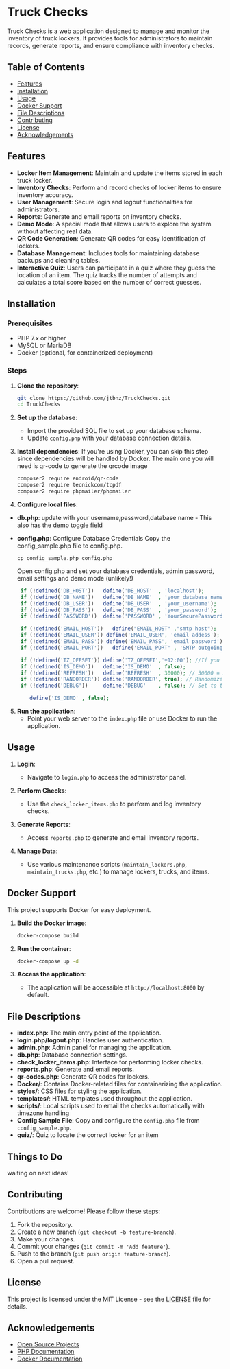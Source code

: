 # Truck Checks

Truck Checks is a web application designed to manage and monitor the inventory of truck lockers. It provides tools for administrators to maintain records, generate reports, and ensure compliance with inventory checks.

## Table of Contents
- [Features](#features)
- [Installation](#installation)
- [Usage](#usage)
- [Docker Support](#docker-support)
- [File Descriptions](#file-descriptions)
- [Contributing](#contributing)
- [License](#license)
- [Acknowledgements](#acknowledgements)

## Features

- **Locker Item Management**: Maintain and update the items stored in each truck locker.
- **Inventory Checks**: Perform and record checks of locker items to ensure inventory accuracy.
- **User Management**: Secure login and logout functionalities for administrators.
- **Reports**: Generate and email reports on inventory checks.
- **Demo Mode**: A special mode that allows users to explore the system without affecting real data.
- **QR Code Generation**: Generate QR codes for easy identification of lockers.
- **Database Management**: Includes tools for maintaining database backups and cleaning tables.
- **Interactive Quiz**: Users can participate in a quiz where they guess the location of an item. The quiz tracks the number of attempts and calculates a total score based on the number of correct guesses.


## Installation

### Prerequisites

- PHP 7.x or higher
- MySQL or MariaDB
- Docker (optional, for containerized deployment)

### Steps

1. **Clone the repository**:
    ```bash
    git clone https://github.com/jtbnz/TruckChecks.git
    cd TruckChecks
    ```

2. **Set up the database**:
    - Import the provided SQL file  to set up your database schema.
    - Update `config.php` with your database connection details.

3. **Install dependencies**:
    If you're using Docker, you can skip this step since dependencies will be handled by Docker.
    The main one you will need is qr-code to generate the qrcode image

    ```bash
    composer2 require endroid/qr-code
    composer2 require tecnickcom/tcpdf
    composer2 require phpmailer/phpmailer
    ```
        
4. **Configure local files**:
- **db.php**: update with your username,password,database name - This also has the demo toggle field
- **config.php**: Configure Database Credentials
	Copy the config_sample.php file to config.php.

    ```
    cp config_sample.php config.php
    ```
    Open config.php and set your database credentials, admin password, email settings and demo mode (unlikely!)

    ```php
	 if (!defined('DB_HOST'))   define('DB_HOST'  , 'localhost');
	 if (!defined('DB_NAME'))   define('DB_NAME'  , 'your_database_name');
	 if (!defined('DB_USER'))   define('DB_USER'  , 'your_username');
	 if (!defined('DB_PASS'))   define('DB_PASS'  , 'your_password');
	 if (!defined('PASSWORD'))  define('PASSWORD' , 'YourSecurePassword'); //Used for access to the Admin pages

     if (!defined('EMAIL_HOST'))   define("EMAIL_HOST" ,"smtp host");
     if (!defined('EMAIL_USER')) define('EMAIL_USER', 'email addess');
     if (!defined('EMAIL_PASS')) define('EMAIL_PASS', 'email password');
     if (!defined('EMAIL_PORT'))   define('EMAIL_PORT' , 'SMTP outgoing port');

	 if (!defined('TZ_OFFSET')) define('TZ_OFFSET','+12:00'); //If you need to change timezones
	 if (!defined('IS_DEMO'))   define('IS_DEMO'  , false);
	 if (!defined('REFRESH'))   define('REFRESH'  , 30000); // 30000 = 30 seconds this is how often the main page will auto refresh
	 if (!defined('RANDORDER')) define('RANDORDER', true); // Randomize the order of the locker items on the check page
	 if (!defined('DEBUG'))     define('DEBUG'    , false); // Set to true to enable debugging

        define('IS_DEMO' , false);    
    ```

5. **Run the application**:
    - Point your web server to the `index.php` file or use Docker to run the application.

## Usage

1. **Login**:
    - Navigate to `login.php` to access the administrator panel.

2. **Perform Checks**:
    - Use the `check_locker_items.php` to perform and log inventory checks.

3. **Generate Reports**:
    - Access `reports.php` to generate and email inventory reports.

4. **Manage Data**:
    - Use various maintenance scripts (`maintain_lockers.php`, `maintain_trucks.php`, etc.) to manage lockers, trucks, and items.

## Docker Support

This project supports Docker for easy deployment.

1. **Build the Docker image**:
    ```bash
    docker-compose build
    ```

2. **Run the container**:
    ```bash
    docker-compose up -d
    ```

3. **Access the application**:
    - The application will be accessible at `http://localhost:8000` by default.

## File Descriptions

- **index.php**: The main entry point of the application.
- **login.php/logout.php**: Handles user authentication.
- **admin.php**: Admin panel for managing the application.
- **db.php**: Database connection settings.
- **check_locker_items.php**: Interface for performing locker checks.
- **reports.php**: Generate and email reports.
- **qr-codes.php**: Generate QR codes for lockers.
- **Docker/**: Contains Docker-related files for containerizing the application.
- **styles/**: CSS files for styling the application.
- **templates/**: HTML templates used throughout the application.
- **scripts/**: Local scripts used to email the checks automatically with timezone handling
- **Config Sample File**: Copy and configure the `config.php` file from `config_sample.php`.
- **quiz/**: Quiz to locate the correct locker for an item

## Things to Do


waiting on next ideas!

    

## Contributing

Contributions are welcome! Please follow these steps:

1. Fork the repository.
2. Create a new branch (`git checkout -b feature-branch`).
3. Make your changes.
4. Commit your changes (`git commit -m 'Add feature'`).
5. Push to the branch (`git push origin feature-branch`).
6. Open a pull request.

## License

This project is licensed under the MIT License - see the [LICENSE](LICENSE) file for details.

## Acknowledgements

- [Open Source Projects](https://opensource.org/)
- [PHP Documentation](https://www.php.net/docs.php)
- [Docker Documentation](https://docs.docker.com/)




